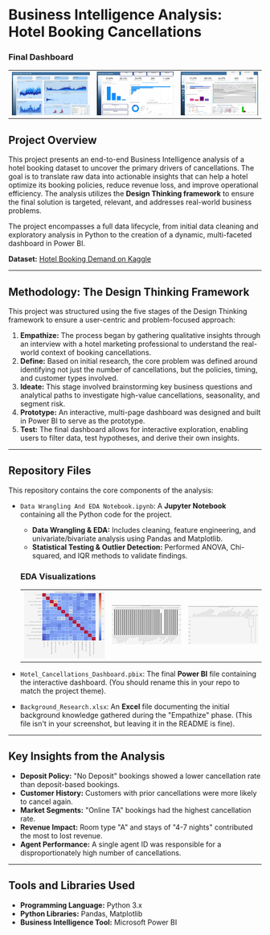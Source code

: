 # Business Intelligence Analysis: Hotel Booking Cancellations

### Final Dashboard
<table>
  <tr>
    <td><img src="./Dashboard%20Img%201.jpg" alt="Dashboard View 1"></td>
    <td><img src="./Dashboard%20Img%202.jpg" alt="Dashboard View 2"></td>
    <td><img src="./Dashboard%20Img%203.jpg" alt="Dashboard View 3"></td>
  </tr>
</table>

## Project Overview

This project presents an end-to-end Business Intelligence analysis of a hotel booking dataset to uncover the primary drivers of cancellations. The goal is to translate raw data into actionable insights that can help a hotel optimize its booking policies, reduce revenue loss, and improve operational efficiency. The analysis utilizes the **Design Thinking framework** to ensure the final solution is targeted, relevant, and addresses real-world business problems.

The project encompasses a full data lifecycle, from initial data cleaning and exploratory analysis in Python to the creation of a dynamic, multi-faceted dashboard in Power BI.

**Dataset:** [Hotel Booking Demand on Kaggle](https://www.kaggle.com/datasets/jessemostipak/hotel-booking-demand)

---

## Methodology: The Design Thinking Framework

This project was structured using the five stages of the Design Thinking framework to ensure a user-centric and problem-focused approach:

1.  **Empathize:** The process began by gathering qualitative insights through an interview with a hotel marketing professional to understand the real-world context of booking cancellations.
2.  **Define:** Based on initial research, the core problem was defined around identifying not just the number of cancellations, but the policies, timing, and customer types involved.
3.  **Ideate:** This stage involved brainstorming key business questions and analytical paths to investigate high-value cancellations, seasonality, and segment risk.
4.  **Prototype:** An interactive, multi-page dashboard was designed and built in Power BI to serve as the prototype.
5.  **Test:** The final dashboard allows for interactive exploration, enabling users to filter data, test hypotheses, and derive their own insights.

---

## Repository Files

This repository contains the core components of the analysis:

*   `Data Wrangling And EDA Notebook.ipynb`: A **Jupyter Notebook** containing all the Python code for the project.
    *   **Data Wrangling & EDA:** Includes cleaning, feature engineering, and univariate/bivariate analysis using Pandas and Matplotlib.
    *   **Statistical Testing & Outlier Detection:** Performed ANOVA, Chi-squared, and IQR methods to validate findings.

    ### EDA Visualizations
    <table>
      <tr>
        <td><img src="./Eda%20Img%201.jpg" alt="EDA Chart 1"></td>
        <td><img src="./Eda%20img%202.jpg" alt="EDA Chart 2"></td>
        <td><img src="./Eda%20Img%203.jpg" alt="EDA Chart 3"></td>
      </tr>
    </table>

*   `Hotel_Cancellations_Dashboard.pbix`: The final **Power BI** file containing the interactive dashboard. (You should rename this in your repo to match the project theme).

*   `Background_Research.xlsx`: An **Excel** file documenting the initial background knowledge gathered during the "Empathize" phase. (This file isn't in your screenshot, but leaving it in the README is fine).

---

## Key Insights from the Analysis

*   **Deposit Policy:** "No Deposit" bookings showed a lower cancellation rate than deposit-based bookings.
*   **Customer History:** Customers with prior cancellations were more likely to cancel again.
*   **Market Segments:** "Online TA" bookings had the highest cancellation rate.
*   **Revenue Impact:** Room type "A" and stays of "4-7 nights" contributed the most to lost revenue.
*   **Agent Performance:** A single agent ID was responsible for a disproportionately high number of cancellations.

---

## Tools and Libraries Used

*   **Programming Language:** Python 3.x
*   **Python Libraries:** Pandas, Matplotlib
*   **Business Intelligence Tool:** Microsoft Power BI
